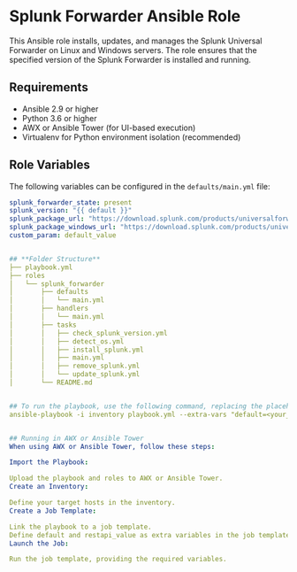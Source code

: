# Splunk Forwarder Ansible Role

This Ansible role installs, updates, and manages the Splunk Universal Forwarder on Linux and Windows servers. The role ensures that the specified version of the Splunk Forwarder is installed and running.

## Requirements

- Ansible 2.9 or higher
- Python 3.6 or higher
- AWX or Ansible Tower (for UI-based execution)
- Virtualenv for Python environment isolation (recommended)

## Role Variables

The following variables can be configured in the `defaults/main.yml` file:

```yaml
splunk_forwarder_state: present
splunk_version: "{{ default }}"
splunk_package_url: "https://download.splunk.com/products/universalforwarder/releases/{{ splunk_version }}/linux/splunkforwarder-{{ splunk_version }}-linux-2.6-x86_64.rpm"
splunk_package_windows_url: "https://download.splunk.com/products/universalforwarder/releases/{{ splunk_version }}/windows/splunkforwarder-{{ splunk_version }}-x64-release.msi"
custom_param: default_value


## **Folder Structure**
├── playbook.yml
├── roles
│   └── splunk_forwarder
│       ├── defaults
│       │   └── main.yml
│       ├── handlers
│       │   └── main.yml
│       ├── tasks
│       │   ├── check_splunk_version.yml
│       │   ├── detect_os.yml
│       │   ├── install_splunk.yml
│       │   ├── main.yml
│       │   ├── remove_splunk.yml
│       │   └── update_splunk.yml
│       └── README.md


## To run the playbook, use the following command, replacing the placeholder values with actual ones as needed
ansible-playbook -i inventory playbook.yml --extra-vars "default=<your_splunk_version> restapi_value=<your_custom_value>"


## Running in AWX or Ansible Tower
When using AWX or Ansible Tower, follow these steps:

Import the Playbook:

Upload the playbook and roles to AWX or Ansible Tower.
Create an Inventory:

Define your target hosts in the inventory.
Create a Job Template:

Link the playbook to a job template.
Define default and restapi_value as extra variables in the job template.
Launch the Job:

Run the job template, providing the required variables.

